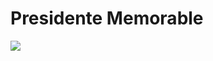# Presidente Memorable

![](https://oei.int/downloads/blobs/eyJfcmFpbHMiOnsibWVzc2FnZSI6IkJBaHBBcTRyIiwiZXhwIjpudWxsLCJwdXIiOiJibG9iX2lkIn19--e027ffbb97d8141558e179b7bc199f25f4268d5b/WhatsApp%20Image%202021-02-14%20at%2015.31.27.jpeg)
